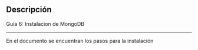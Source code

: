 ## Descripción

Guia 6: Instalacion de MongoDB

---

En el documento se encuentran los pasos para la instalación
